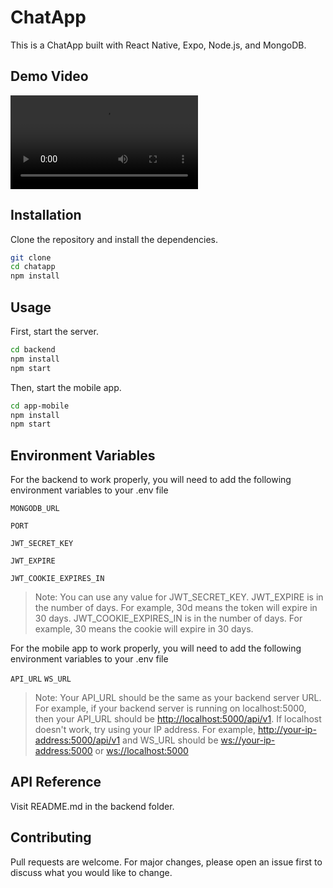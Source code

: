 # ChatApp

This is a ChatApp built with React Native, Expo, Node.js, and MongoDB.

## Demo Video

![ChatApp Demo](chatapp-demo.mp4)

## Installation

Clone the repository and install the dependencies.

```bash
git clone
cd chatapp
npm install
```

## Usage

First, start the server.

```bash
cd backend
npm install
npm start
```

Then, start the mobile app.

```bash
cd app-mobile
npm install
npm start
```

## Environment Variables

For the backend to work properly, you will need to add the following environment variables to your .env file

`MONGODB_URL`

`PORT`

`JWT_SECRET_KEY`

`JWT_EXPIRE`

`JWT_COOKIE_EXPIRES_IN`

<!-- format of JWT_EXPIRE is {numbOFDay}d  -->

> Note: You can use any value for JWT_SECRET_KEY. JWT_EXPIRE is in the number of days. For example, 30d means the token will expire in 30 days. JWT_COOKIE_EXPIRES_IN is in the number of days. For example, 30 means the cookie will expire in 30 days.

For the mobile app to work properly, you will need to add the following environment variables to your .env file

`API_URL`
`WS_URL`

> Note: Your API_URL should be the same as your backend server URL. For example, if your backend server is running on localhost:5000, then your API_URL should be <http://localhost:5000/api/v1>. If localhost doesn't work, try using your IP address. For example, <http://your-ip-address:5000/api/v1> and WS_URL should be <ws://your-ip-address:5000> or <ws://localhost:5000>

## API Reference

Visit README.md in the backend folder.

## Contributing

Pull requests are welcome. For major changes, please open an issue first to discuss what you would like to change.
